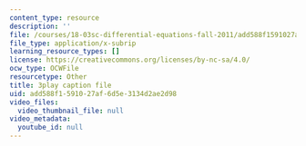 ```yaml
---
content_type: resource
description: ''
file: /courses/18-03sc-differential-equations-fall-2011/add588f1591027af6d5e3134d2ae2d98_yD0_EQLxHcw.srt
file_type: application/x-subrip
learning_resource_types: []
license: https://creativecommons.org/licenses/by-nc-sa/4.0/
ocw_type: OCWFile
resourcetype: Other
title: 3play caption file
uid: add588f1-5910-27af-6d5e-3134d2ae2d98
video_files:
  video_thumbnail_file: null
video_metadata:
  youtube_id: null
---
```

